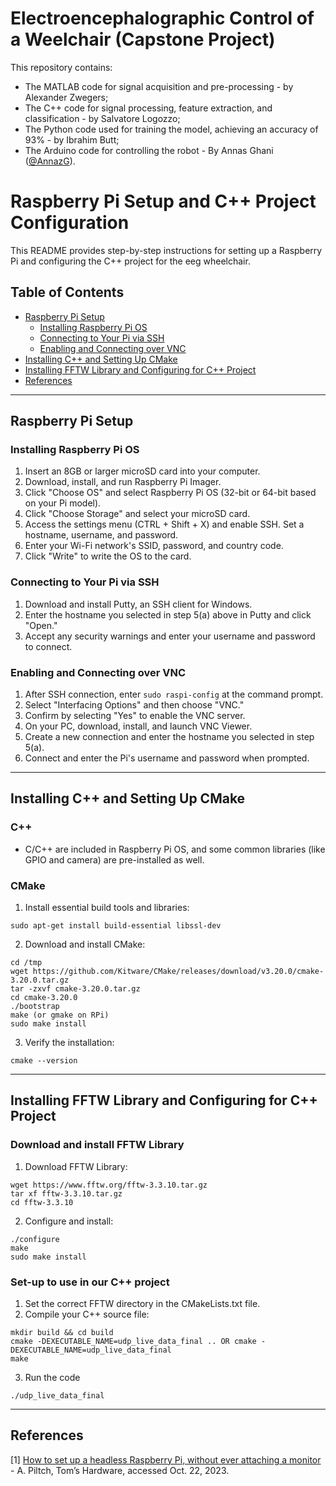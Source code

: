 # Electroencephalographic Control of a Weelchair (Capstone Project)

This repository contains:
- The MATLAB code for signal acquisition and pre-processing - by Alexander Zwegers;
- The C++ code for signal processing, feature extraction, and classification - by Salvatore Logozzo;
- The Python code used for training the model, achieving an accuracy of 93% - by Ibrahim Butt;
- The Arduino code for controlling the robot - By Annas Ghani ([@AnnazG](https://www.github.com/AnnazG)).

# Raspberry Pi Setup and C++ Project Configuration

This README provides step-by-step instructions for setting up a Raspberry Pi and configuring the C++ project for the eeg wheelchair.

## Table of Contents

- [Raspberry Pi Setup](#raspberry-pi-setup)
  - [Installing Raspberry Pi OS](#installing-raspberry-pi-os)
  - [Connecting to Your Pi via SSH](#connecting-to-your-pi-via-ssh)
  - [Enabling and Connecting over VNC](#enabling-and-connecting-over-vnc)
- [Installing C++ and Setting Up CMake](#installing-c-and-setting-up-cmake)
- [Installing FFTW Library and Configuring for C++ Project](#installing-fftw-library-and-configuring-for-c-project)
- [References](#references)

---

## Raspberry Pi Setup

### Installing Raspberry Pi OS

1. Insert an 8GB or larger microSD card into your computer.
2. Download, install, and run Raspberry Pi Imager.
3. Click "Choose OS" and select Raspberry Pi OS (32-bit or 64-bit based on your Pi model).
4. Click "Choose Storage" and select your microSD card.
5. Access the settings menu (CTRL + Shift + X) and enable SSH. Set a hostname, username, and password.
6. Enter your Wi-Fi network's SSID, password, and country code.
7. Click "Write" to write the OS to the card.

### Connecting to Your Pi via SSH

1. Download and install Putty, an SSH client for Windows.
2. Enter the hostname you selected in step 5(a) above in Putty and click "Open."
3. Accept any security warnings and enter your username and password to connect.

### Enabling and Connecting over VNC

1. After SSH connection, enter `sudo raspi-config` at the command prompt.
2. Select "Interfacing Options" and then choose "VNC."
3. Confirm by selecting "Yes" to enable the VNC server.
4. On your PC, download, install, and launch VNC Viewer.
5. Create a new connection and enter the hostname you selected in step 5(a).
6. Connect and enter the Pi's username and password when prompted.

---

## Installing C++ and Setting Up CMake

### C++

- C/C++ are included in Raspberry Pi OS, and some common libraries (like GPIO and camera) are pre-installed as well.

### CMake

1. Install essential build tools and libraries:
```
sudo apt-get install build-essential libssl-dev
```

2. Download and install CMake:
```
cd /tmp
wget https://github.com/Kitware/CMake/releases/download/v3.20.0/cmake-3.20.0.tar.gz
tar -zxvf cmake-3.20.0.tar.gz
cd cmake-3.20.0
./bootstrap
make (or gmake on RPi)
sudo make install
```

3. Verify the installation:
```
cmake --version
```

---

## Installing FFTW Library and Configuring for C++ Project

### Download and install FFTW Library

1. Download FFTW Library:
```
wget https://www.fftw.org/fftw-3.3.10.tar.gz
tar xf fftw-3.3.10.tar.gz
cd fftw-3.3.10
```

2. Configure and install:
```
./configure
make
sudo make install
```

### Set-up to use in our C++ project

1. Set the correct FFTW directory in the CMakeLists.txt file.<br />
2. Compile your C++ source file:
```
mkdir build && cd build
cmake -DEXECUTABLE_NAME=udp_live_data_final .. OR cmake -DEXECUTABLE_NAME=udp_live_data_final
make
```
3. Run the code
```
./udp_live_data_final
```

---

## References

[1] [How to set up a headless Raspberry Pi, without ever attaching a monitor](https://www.tomshardware.com/reviews/raspberry-pi-headless-setup-how-to,6028.html) - A. Piltch, Tom’s Hardware, accessed Oct. 22, 2023.

